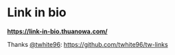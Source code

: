 # Link in bio

**<https://link-in-bio.thuanowa.com/>**

Thanks [@twhite96](https://github.com/twhite96): <https://github.com/twhite96/tw-links>
